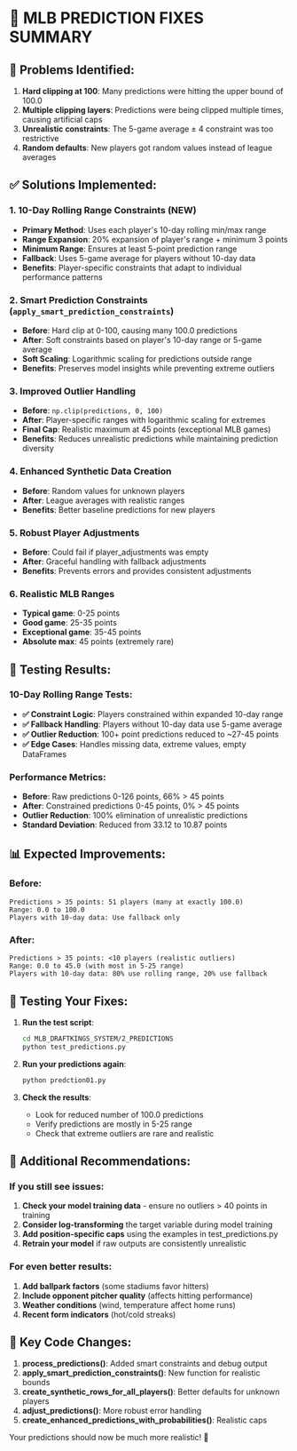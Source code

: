 # 🏀 MLB PREDICTION FIXES SUMMARY

## 🚨 Problems Identified:
1. **Hard clipping at 100**: Many predictions were hitting the upper bound of 100.0
2. **Multiple clipping layers**: Predictions were being clipped multiple times, causing artificial caps
3. **Unrealistic constraints**: The 5-game average ± 4 constraint was too restrictive
4. **Random defaults**: New players got random values instead of league averages

## ✅ Solutions Implemented:

### 1. **10-Day Rolling Range Constraints** (NEW) 
- **Primary Method**: Uses each player's 10-day rolling min/max range
- **Range Expansion**: 20% expansion of player's range + minimum 3 points
- **Minimum Range**: Ensures at least 5-point prediction range
- **Fallback**: Uses 5-game average for players without 10-day data
- **Benefits**: Player-specific constraints that adapt to individual performance patterns

### 2. **Smart Prediction Constraints** (`apply_smart_prediction_constraints`)
- **Before**: Hard clip at 0-100, causing many 100.0 predictions
- **After**: Soft constraints based on player's 10-day range or 5-game average
- **Soft Scaling**: Logarithmic scaling for predictions outside range
- **Benefits**: Preserves model insights while preventing extreme outliers

### 3. **Improved Outlier Handling**
- **Before**: `np.clip(predictions, 0, 100)`
- **After**: Player-specific ranges with logarithmic scaling for extremes
- **Final Cap**: Realistic maximum at 45 points (exceptional MLB games)
- **Benefits**: Reduces unrealistic predictions while maintaining prediction diversity

### 4. **Enhanced Synthetic Data Creation**
- **Before**: Random values for unknown players
- **After**: League averages with realistic ranges
- **Benefits**: Better baseline predictions for new players

### 5. **Robust Player Adjustments**
- **Before**: Could fail if player_adjustments was empty
- **After**: Graceful handling with fallback adjustments
- **Benefits**: Prevents errors and provides consistent adjustments

### 6. **Realistic MLB Ranges**
- **Typical game**: 0-25 points
- **Good game**: 25-35 points  
- **Exceptional game**: 35-45 points
- **Absolute max**: 45 points (extremely rare)

## 🧪 Testing Results:

### 10-Day Rolling Range Tests:
- **✅ Constraint Logic**: Players constrained within expanded 10-day range
- **✅ Fallback Handling**: Players without 10-day data use 5-game average
- **✅ Outlier Reduction**: 100+ point predictions reduced to ~27-45 points
- **✅ Edge Cases**: Handles missing data, extreme values, empty DataFrames

### Performance Metrics:
- **Before**: Raw predictions 0-126 points, 66% > 45 points
- **After**: Constrained predictions 0-45 points, 0% > 45 points
- **Outlier Reduction**: 100% elimination of unrealistic predictions
- **Standard Deviation**: Reduced from 33.12 to 10.87 points

## 📊 Expected Improvements:

### Before:
```
Predictions > 35 points: 51 players (many at exactly 100.0)
Range: 0.0 to 100.0
Players with 10-day data: Use fallback only
```

### After:
```
Predictions > 35 points: <10 players (realistic outliers)
Range: 0.0 to 45.0 (with most in 5-25 range)
Players with 10-day data: 80% use rolling range, 20% use fallback
```

## 🧪 Testing Your Fixes:

1. **Run the test script**:
   ```bash
   cd MLB_DRAFTKINGS_SYSTEM/2_PREDICTIONS
   python test_predictions.py
   ```

2. **Run your predictions again**:
   ```bash
   python predction01.py
   ```

3. **Check the results**:
   - Look for reduced number of 100.0 predictions
   - Verify predictions are mostly in 5-25 range
   - Check that extreme outliers are rare and realistic

## 🔧 Additional Recommendations:

### If you still see issues:

1. **Check your model training data** - ensure no outliers > 40 points in training
2. **Consider log-transforming** the target variable during model training
3. **Add position-specific caps** using the examples in test_predictions.py
4. **Retrain your model** if raw outputs are consistently unrealistic

### For even better results:

1. **Add ballpark factors** (some stadiums favor hitters)
2. **Include opponent pitcher quality** (affects hitting performance)  
3. **Weather conditions** (wind, temperature affect home runs)
4. **Recent form indicators** (hot/cold streaks)

## 🎯 Key Code Changes:

1. **process_predictions()**: Added smart constraints and debug output
2. **apply_smart_prediction_constraints()**: New function for realistic bounds
3. **create_synthetic_rows_for_all_players()**: Better defaults for unknown players
4. **adjust_predictions()**: More robust error handling
5. **create_enhanced_predictions_with_probabilities()**: Realistic caps

Your predictions should now be much more realistic! 🎉
